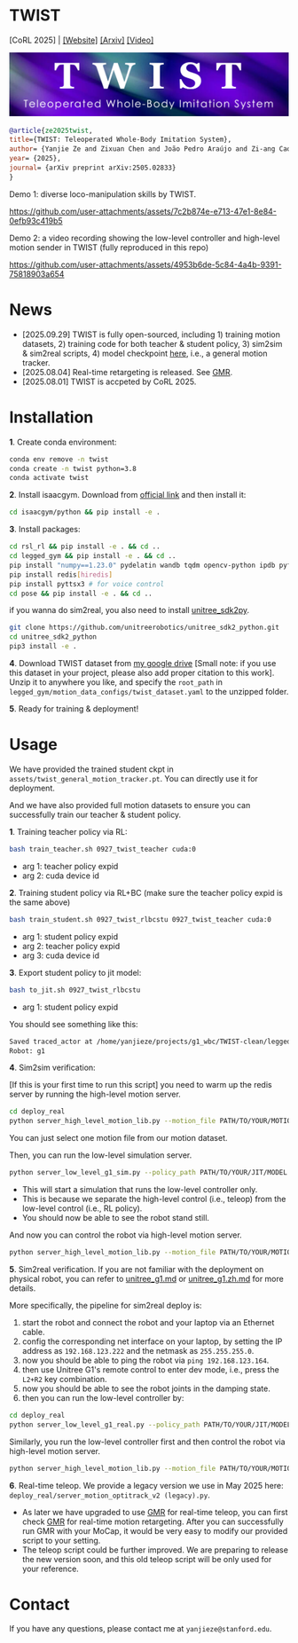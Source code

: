 # TWIST
[CoRL 2025] | [[Website]](https://humanoid-teleop.github.io/)
[[Arxiv]](https://arxiv.org/abs/2505.02833)
[[Video]](https://www.youtube.com/watch?v=QgA7jNoiIZo)


![Banner for TWIST](./assets/TWIST.png)




```bibtex
@article{ze2025twist,
title={TWIST: Teleoperated Whole-Body Imitation System},
author= {Yanjie Ze and Zixuan Chen and João Pedro Araújo and Zi-ang Cao and Xue Bin Peng and Jiajun Wu and C. Karen Liu},
year= {2025},
journal= {arXiv preprint arXiv:2505.02833}
}
```

Demo 1: diverse loco-manipulation skills by TWIST.

https://github.com/user-attachments/assets/7c2b874e-e713-47e1-8e84-0efb93c419b5


Demo 2: a video recording showing the low-level controller and high-level motion sender in TWIST (fully reproduced in this repo)

https://github.com/user-attachments/assets/4953b6de-5c84-4a4b-9391-75818903a654


# News
- [2025.09.29] TWIST is fully open-sourced, including 1) training motion datasets, 2) training code for both teacher & student policy, 3) sim2sim & sim2real scripts, 4) model checkpoint [here](assets/twist_general_motion_tracker.pt), i.e., a general motion tracker.
- [2025.08.04] Real-time retargeting is released. See [GMR](https://github.com/YanjieZe/GMR).
- [2025.08.01] TWIST is accpeted by CoRL 2025.




# Installation
**1**. Create conda environment:
```bash
conda env remove -n twist
conda create -n twist python=3.8
conda activate twist
```

**2**. Install isaacgym. Download from [official link](https://developer.nvidia.com/isaac-gym) and then install it:
```bash
cd isaacgym/python && pip install -e .
```

**3**. Install packages:
```bash
cd rsl_rl && pip install -e . && cd ..
cd legged_gym && pip install -e . && cd ..
pip install "numpy==1.23.0" pydelatin wandb tqdm opencv-python ipdb pyfqmr flask dill gdown hydra-core imageio[ffmpeg] mujoco mujoco-python-viewer isaacgym-stubs pytorch-kinematics rich termcolor 
pip install redis[hiredis]
pip install pyttsx3 # for voice control
cd pose && pip install -e . && cd ..
```

if you wanna do sim2real, you also need to install [unitree_sdk2py](https://github.com/unitreerobotics/unitree_sdk2_python).
```bash
git clone https://github.com/unitreerobotics/unitree_sdk2_python.git
cd unitree_sdk2_python
pip3 install -e .
```


**4**. Download TWIST dataset from [my google drive](https://drive.google.com/file/d/1bRAGwRAJ3qZV94IBIyuu4cySqZM95XBi/view?usp=sharing) [Small note: if you use this dataset in your project, please also add proper citation to this work]. Unzip it to anywhere you like, and specify the `root_path` in `legged_gym/motion_data_configs/twist_dataset.yaml` to the unzipped folder.

**5**. Ready for training & deployment!

# Usage
We have provided the trained student ckpt in `assets/twist_general_motion_tracker.pt`. You can directly use it for deployment. 

And we have also provided full motion datasets to ensure you can successfully train our teacher & student policy.


**1**. Training teacher policy via RL:
```bash
bash train_teacher.sh 0927_twist_teacher cuda:0
```
- arg 1: teacher policy expid
- arg 2: cuda device id


**2**. Training student policy via RL+BC (make sure  the teacher policy expid is the same above)
```bash
bash train_student.sh 0927_twist_rlbcstu 0927_twist_teacher cuda:0
```
- arg 1: student policy expid
- arg 2: teacher policy expid
- arg 3: cuda device id

**3**. Export student policy to jit model:
```bash
bash to_jit.sh 0927_twist_rlbcstu
```
- arg 1: student policy expid

You should see something like this:
```bash
Saved traced_actor at /home/yanjieze/projects/g1_wbc/TWIST-clean/legged_gym/logs/g1_stu_rl/0927_twist_rlbcstu/traced/0927_twist_rlbcstu-47500-jit.pt
Robot: g1
```

**4**. Sim2sim verification:

[If this is your first time to run this script] you need to warm up the redis server by running the high-level motion server.
```bash
cd deploy_real
python server_high_level_motion_lib.py --motion_file PATH/TO/YOUR/MOTION/FILE
```
You can just select one motion file from our motion dataset.

Then, you can run the low-level simulation server.
```bash
python server_low_level_g1_sim.py --policy_path PATH/TO/YOUR/JIT/MODEL
```
- This will start a simulation that runs the low-level controller only.
- This is because we separate the high-level control (i.e., teleop) from the low-level control (i.e., RL policy).
- You should now be able to see the robot stand still.

And now you can control the robot via high-level motion server.
```bash
python server_high_level_motion_lib.py --motion_file PATH/TO/YOUR/MOTION/FILE --vis
```



 

**5**. Sim2real verification. If you are not familiar with the deployment on physical robot, you can refer to [unitree_g1.md](./unitree_g1.md) or [unitree_g1.zh.md](./unitree_g1.zh.md) for more details.

More specifically, the pipeline for sim2real deploy is:
1. start the robot and connect the robot and your laptop via an Ethernet cable.
2. config the corresponding net interface on your laptop, by setting the IP address as `192.168.123.222` and the netmask as `255.255.255.0`.
3. now you should be able to ping the robot via `ping 192.168.123.164`.
4. then use Unitree G1's remote control to enter dev mode, i.e., press the `L2+R2` key combination.
5. now you should be able to see the robot joints in the damping state.
6. then you can run the low-level controller by:
```bash
cd deploy_real
python server_low_level_g1_real.py --policy_path PATH/TO/YOUR/JIT/MODEL --net YOUR_NET_INTERFACE_TO_UNITREE_ROBOT
```





Similarly, you run the low-level controller first and then control the robot via high-level motion server.
```bash
python server_high_level_motion_lib.py --motion_file PATH/TO/YOUR/MOTION/FILE --vis
```

**6**. Real-time teleop. We provide a legacy version we use in May 2025 here: `deploy_real/server_motion_optitrack_v2 (legacy).py`. 
- As later we have upgraded to use [GMR](https://github.com/YanjieZe/GMR) for real-time teleop, you can first check [GMR](https://github.com/YanjieZe/GMR) for real-time motion retargeting. After you can successfully run GMR with your MoCap, it would be very easy to modify our provided script to your setting.
- The teleop script could be further improved. We are preparing to release the new version soon, and this old teleop script will be only used for your reference.

# Contact
If you have any questions, please contact me at `yanjieze@stanford.edu`.

